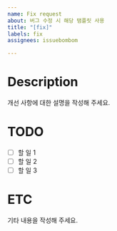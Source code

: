 ```yaml
---
name: Fix request
about: 버그 수정 시 해당 탬플릿 사용
title: "[fix]"
labels: fix
assignees: issuebombom

---
```


# Description
개선 사항에 대한 설명을 작성해 주세요.

# TODO
- [ ] 할 일 1
- [ ] 할 일 2
- [ ] 할 일 3

# ETC
기타 내용을 작성해 주세요.

